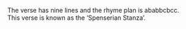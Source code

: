 The verse has nine lines and the rhyme plan is ababbcbcc. This verse is known as the ‘Spenserian Stanza’.